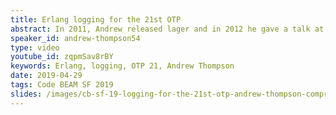 ```yaml
---
title: Erlang logging for the 21st OTP
abstract: In 2011, Andrew released lager and in 2012 he gave a talk at Erlang Factory SF explaining why he wrote it and comparing it to all the alternatives available at the time. A lot has changed since; most of the old competitors to lager have fallen out of usage, Elixir now exists and has its own logger and now, with OTP 21, Erlang finally has a new logger in the standard library. This talk will revisit the Erlang logging scene and compare all the modern alternatives.
speaker_id: andrew-thompson54
type: video
youtube_id: zqpmSav8rBY
keywords: Erlang, logging, OTP 21, Andrew Thompson
date: 2019-04-29
tags: Code BEAM SF 2019
slides: /images/cb-sf-19-logging-for-the-21st-otp-andrew-thompson-compressed.pdf
---
```



